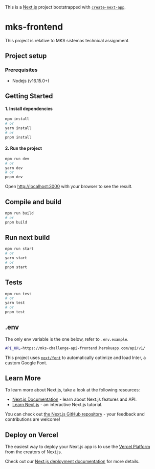 This is a [Next.js](https://nextjs.org/) project bootstrapped with [`create-next-app`](https://github.com/vercel/next.js/tree/canary/packages/create-next-app).

# mks-frontend

<!-- ## About the project -->

This project is relative to MKS sistemas technical assignment.

## Project setup

### Prerequisites

- Nodejs (v16.15.0+)

## Getting Started

#### 1. Install dependencies

```bash
npm install
# or
yarn install
# or
pnpm install
```

#### 2. Run the project

```bash
npm run dev
# or
yarn dev
# or
pnpm dev
```

Open [http://localhost:3000](http://localhost:3000) with your browser to see the result.

## Compile and build

```bash
npm run build
# or
pnpm build
```


## Run next build

```bash
npm run start
# or
yarn start
# or
pnpm start
```

## Tests

```bash
npm run test
# or
yarn test
# or
pnpm test
```

## .env

The only env variable is the one below, refer to ```.env.example```.
```bash
API_URL=https://mks-challenge-api-frontend.herokuapp.com/api/v1/
```

This project uses [`next/font`](https://nextjs.org/docs/basic-features/font-optimization) to automatically optimize and load Inter, a custom Google Font.

## Learn More

To learn more about Next.js, take a look at the following resources:

- [Next.js Documentation](https://nextjs.org/docs) - learn about Next.js features and API.
- [Learn Next.js](https://nextjs.org/learn) - an interactive Next.js tutorial.

You can check out [the Next.js GitHub repository](https://github.com/vercel/next.js/) - your feedback and contributions are welcome!

## Deploy on Vercel

The easiest way to deploy your Next.js app is to use the [Vercel Platform](https://vercel.com/new?utm_medium=default-template&filter=next.js&utm_source=create-next-app&utm_campaign=create-next-app-readme) from the creators of Next.js.

Check out our [Next.js deployment documentation](https://nextjs.org/docs/deployment) for more details.
